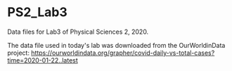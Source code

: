 # PS2_Lab3
Data files for Lab3 of Physical Sciences 2, 2020.

The data file used in today's lab was downloaded from the OurWorldinData project:
https://ourworldindata.org/grapher/covid-daily-vs-total-cases?time=2020-01-22..latest

